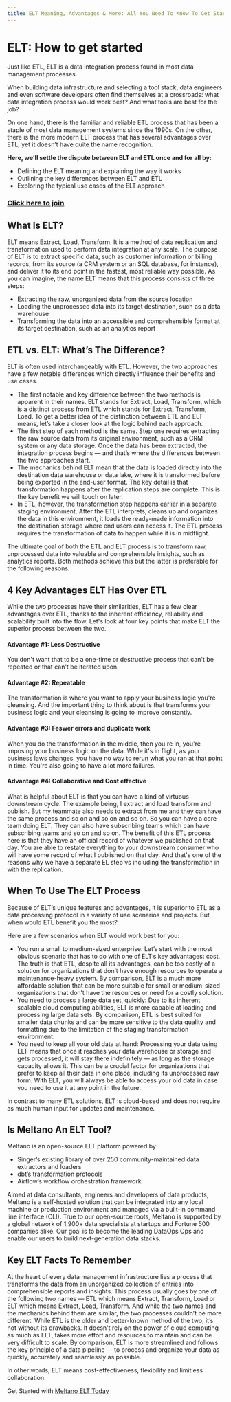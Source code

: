 ```yaml
---
title: ELT Meaning, Advantages & More: All You Need To Know To Get Started
---
```


# ELT: How to get started

Just like ETL, ELT is a data integration process found in most data management processes.

When building data infrastructure and selecting a tool stack, data engineers and even software developers often find themselves at a crossroads: what data integration process would work best? And what tools are best for the job?

On one hand, there is the familiar and reliable ETL process that has been a staple of most data management systems since the 1990s. On the other, there is the more modern ELT process that has several advantages over ETL, yet it doesn’t have quite the name recognition.

**Here, we’ll settle the dispute between ELT and ETL once and for all by:**

* Defining the ELT meaning and explaining the way it works
* Outlining the key differences between ELT and ETL
* Exploring the typical use cases of the ELT approach

### [Click here to join](https://meltano.com/slack)

## What Is ELT?
ELT means Extract, Load, Transform. It is a method of data replication and transformation used to perform data integration at any scale.
The purpose of ELT is to extract specific data, such as customer information or billing records, from its source (a CRM system or an SQL database, for instance), and deliver it to its end point in the fastest, most reliable way possible.
As you can imagine, the name ELT means that this process consists of three steps:
* Extracting the raw, unorganized data from the source location
* Loading the unprocessed data into its target destination, such as a data warehouse
* Transforming the data into an accessible and comprehensible format at its target destination, such as an analytics report

## ETL vs. ELT: What’s The Difference?
ELT is often used interchangeably with ETL. However, the two approaches have a few notable differences which directly influence their benefits and use cases.
* The first notable and key difference between the two methods is apparent in their names. ELT stands for Extract, Load, Transform, which is a distinct process from ETL which stands for Extract, Transform, Load. To get a better idea of the distinction between ETL and ELT means, let’s take a closer look at the logic behind each approach.
* The first step of each method is the same. Step one requires extracting the raw source data from its original environment, such as a CRM system or any data storage. Once the data has been extracted, the integration process begins — and that’s where the differences between the two approaches start.
* The mechanics behind ELT mean that the data is loaded directly into the destination data warehouse or data lake, where it is transformed before being exported in the end-user format. The key detail is that transformation happens after the replication steps are complete. This is the key benefit we will touch on later.
* In ETL, however, the transformation step happens earlier in a separate staging environment. After the ETL interprets, cleans up and organizes the data in this environment, it loads the ready-made information into the destination storage where end users can access it. The ETL process requires the transformation of data to happen while it is in midflight.

The ultimate goal of both the ETL and ELT process is to transform raw, unprocessed data into valuable and comprehensible insights, such as analytics reports. Both methods achieve this but the latter is preferable for the following reasons. 

## 4 Key Advantages ELT Has Over ETL
While the two processes have their similarities, ELT has a few clear advantages over ETL, thanks to the inherent efficiency, reliability and scalability built into the flow. Let's look at four key points that make ELT the superior process between the two.
#### Advantage #1: Less Destructive
You don't want that to be a one-time or destructive process that can't be repeated or that can't be iterated upon.
#### Advantage #2: Repeatable
The transformation is where you want to apply your business logic you're cleansing. And the important thing to think about is that transforms your business logic and your cleansing is going to improve constantly.
#### Advantage #3: Feswer errors and duplicate work
When you do the transformation in the middle, then you're in, you're imposing your business logic on the data. While it's in flight, as your business laws changes, you have no way to rerun what you ran at that point in time. You're also going to have a lot more failures.
#### Advantage #4: Collaborative and Cost effective
What is helpful about ELT is that you can have a kind of virtuous downstream cycle. The example being, I extract and load transform and publish. But my teammate also needs to extract from me and they can have the same process and so on and so on and so on. So you can have a core team doing ELT. They can also have subscribing teams which can have subscribing teams and so on and so on. 
The benefit of this ETL process here is that they have an official record of whatever we published on that day. You are able to restate everything to your downstream consumer who will have some record of what I published on that day. And that's one of the reasons why we have a separate EL step vs including the transformation in with the replication.

## When To Use The ELT Process
Because of ELT’s unique features and advantages, it is superior to ETL as a data processing protocol in a variety of use scenarios and projects. But when would ETL benefit you the most?

Here are a few scenarios when ELT would work best for you:
* You run a small to medium-sized enterprise: Let’s start with the most obvious scenario that has to do with one of ELT’s key advantages: cost. The truth is that ETL, despite all its advantages, can be too costly of a solution for organizations that don’t have enough resources to operate a maintenance-heavy system. By comparison, ELT is a much more affordable solution that can be more suitable for small or medium-sized organizations that don’t have the resources or need for a costly solution.
* You need to process a large data set, quickly: Due to its inherent scalable cloud computing abilities, ELT is more capable at loading and processing large data sets. By comparison, ETL is best suited for smaller data chunks and can be more sensitive to the data quality and formatting due to the limitation of the staging transformation environment.
* You need to keep all your old data at hand: Processing your data using ELT means that once it reaches your data warehouse or storage and gets processed, it will stay there indefinitely — as long as the storage capacity allows it. This can be a crucial factor for organizations that prefer to keep all their data in one place, including its unprocessed raw form. With ELT, you will always be able to access your old data in case you need to use it at any point in the future.

In contrast to many ETL solutions, ELT is cloud-based and does not require as much human input for updates and maintenance.

## Is Meltano An ELT Tool?
Meltano is an open-source ELT platform powered by:
* Singer’s existing library of over 250 community-maintained data extractors and loaders
* dbt’s transformation protocols
* Airflow’s workflow orchestration framework

Aimed at data consultants, engineers and developers of data products, Meltano is a self-hosted solution that can be integrated into any local machine or production environment and managed via a built-in command line interface (CLI). 
True to our open-source roots, Meltano is supported by a global network of 1,900+ data specialists at startups and Fortune 500 companies alike. Our goal is to become the leading DataOps Ops and enable our users to build next-generation data stacks.

## Key ELT Facts To Remember
At the heart of every data management infrastructure lies a process that transforms the data from an unorganized collection of entries into comprehensible reports and insights.
This process usually goes by one of the following two names — ETL which means Extract, Transform, Load or ELT which means Extract, Load, Transform. And while the two names and the mechanics behind them are similar, the two processes couldn’t be more different.
While ETL is the older and better-known method of the two, it’s not without its drawbacks. It doesn't rely on the power of cloud computing as much as ELT, takes more effort and resources to maintain and can be very difficult to scale.
By comparison, ELT is more streamlined and follows the key principle of a data pipeline — to process and organize your data as quickly, accurately and seamlessly as possible.

In other words, ELT means cost-effectiveness, flexibility and limitless collaboration.

Get Started with [Meltano ELT Today](https://meltano.com/docs/command-line-interface.html#elt)

